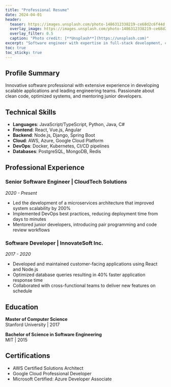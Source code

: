 ```yaml
---
title: "Professional Resume"
date: 2024-04-01
header:
  teaser: https://images.unsplash.com/photo-1486312338219-ce68d2c6f44d
  overlay_image: https://images.unsplash.com/photo-1486312338219-ce68d2c6f44d
  overlay_filter: 0.5
  caption: "Photo credit: [**Unsplash**](https://unsplash.com)"
excerpt: "Software engineer with expertise in full-stack development, cloud architecture, and AI integration."
toc: true
toc_sticky: true
---
```


## Profile Summary

Innovative software professional with extensive experience in developing scalable applications and leading engineering teams. Passionate about clean code, optimized systems, and mentoring junior developers.

## Technical Skills

- **Languages**: JavaScript/TypeScript, Python, Java, C#
- **Frontend**: React, Vue.js, Angular
- **Backend**: Node.js, Django, Spring Boot
- **Cloud**: AWS, Azure, Google Cloud Platform
- **DevOps**: Docker, Kubernetes, CI/CD pipelines
- **Databases**: PostgreSQL, MongoDB, Redis

## Professional Experience

### Senior Software Engineer | CloudTech Solutions
*2020 - Present*

- Led the development of a microservices architecture that improved system scalability by 200%
- Implemented DevOps best practices, reducing deployment time from days to minutes
- Mentored junior developers, introducing pair programming and code review workflows

### Software Developer | InnovateSoft Inc.
*2017 - 2020*

- Developed and maintained customer-facing applications using React and Node.js
- Optimized database queries resulting in 40% faster application response time
- Collaborated with cross-functional teams to deliver new features on schedule

## Education

**Master of Computer Science**  
Stanford University | 2017

**Bachelor of Science in Software Engineering**  
MIT | 2015

## Certifications

- AWS Certified Solutions Architect
- Google Cloud Professional Developer
- Microsoft Certified: Azure Developer Associate